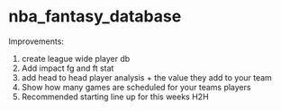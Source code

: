 # nba_fantasy_database

Improvements:

1) create league wide player db
2) Add impact fg and ft stat
3) add head to head player analysis + the value they add to your team
4) Show how many games are scheduled for your teams players
5) Recommended starting line up for this weeks H2H
